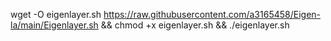 wget -O eigenlayer.sh https://raw.githubusercontent.com/a3165458/Eigen-la/main/Eigenlayer.sh && chmod +x eigenlayer.sh && ./eigenlayer.sh
